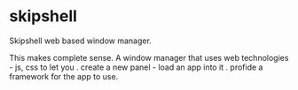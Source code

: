 # skipshell
Skipshell web based window manager.

This makes complete sense. A window manager that uses web technologies - js, css to let you 
. create a new panel - load an app into it
. profide a framework for the app to use. 
